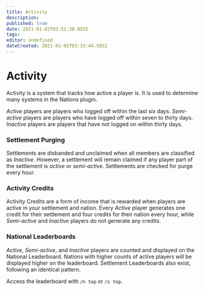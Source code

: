 ```yaml
---
title: Activity
description: 
published: true
date: 2021-01-02T03:51:38.055Z
tags: 
editor: undefined
dateCreated: 2021-01-02T03:33:44.505Z
---
```


# Activity
Activity is a system that tracks how active a player is. It is used to determine many systems in the Nations plugin.

*Active* players are players who logged off within the last six days. *Semi-active* players are players who have logged off within seven to thirty days. *Inactive* players are players that have not logged on within thirty days.

### Settlement Purging
Settlements are disbanded and unclaimed when all members are classified as *Inactive*. However, a settlement will remain claimed if any player part of the settlement is *active* or *semi-active*. Settlements are checked for purge every hour.

### Activity Credits
Activity Credits are a form of income that is rewarded when players are active in your settlement and nation. Every *Active* player generates one credit for their settlement and four credits for their nation every hour, while *Semi-active* and *Inactive* players do not generate any credits.

### National Leaderboards
*Active*, *Semi-active*, and *Inactive* players are counted and displayed on the National Leaderboard. Nations with higher counts of active players will be displayed higher on the leaderboard. Settlement Leaderboards also exist, following an identical pattern.

Access the leaderboard with `/n top` or `/s top`.